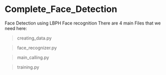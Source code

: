 # Complete_Face_Detection
Face Detection using LBPH Face recognition
There are 4 main Files that we need here:
>creating_data.py

>face_recognizer.py

>main_calling.py

>training.py


